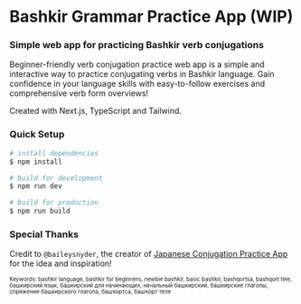 # Bashkir Grammar Practice App (WIP)

### Simple web app for practicing Bashkir verb conjugations

Beginner-friendly verb conjugation practice web app is a simple and interactive way to practice conjugating verbs in Bashkir language. Gain confidence in your language skills with easy-to-follow exercises and comprehensive verb form overviews!

Created with Next.js, TypeScript and Tailwind.

### Quick Setup

```bash
# install dependencies
$ npm install

# build for development
$ npm run dev

# build for production
$ npm run build
```

### Special Thanks

Credit to `@baileysnyder`, the creator of [Japanese Conjugation Practice App](https://github.com/baileysnyder/japanese-conjugation) for the idea and inspiration!

<sub><sup>Keywords: bashkir language, bashkir for beginners, newbie bashkir, basic bashkir, bashqortsa, bashqort tele, башкирский язык, башкирский для начинающих, начальный башкирский, башкирские глаголы, спряжение башкирского глагола, башҡортса, башҡорт теле</sup></sub>
